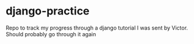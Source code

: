# django-practice

Repo to track my progress through a django tutorial I was sent by Victor. Should probably go through it again
